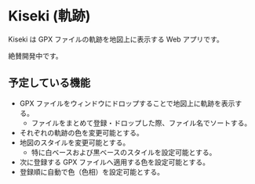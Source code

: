 # Kiseki (軌跡)

Kiseki は GPX ファイルの軌跡を地図上に表示する Web アプリです。

絶賛開発中です。

## 予定している機能

- GPX ファイルをウィンドウにドロップすることで地図上に軌跡を表示する。
  - ファイルをまとめて登録・ドロップした際、ファイル名でソートする。
- それぞれの軌跡の色を変更可能とする。
- 地図のスタイルを変更可能とする。
  - 特に白ベースおよび黒ベースのスタイルを設定可能とする。
- 次に登録する GPX ファイルへ適用する色を設定可能とする。
- 登録順に自動で色（色相）を設定可能とする。

